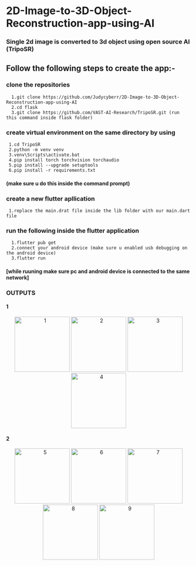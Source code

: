 # 2D-Image-to-3D-Object-Reconstruction-app-using-AI
### Single 2d image is converted to 3d object using open source AI (TripoSR)

## Follow the following steps to create the app:-

### clone the repositories 
      1.git clone https://github.com/Judycyberr/2D-Image-to-3D-Object-Reconstruction-app-using-AI      
      2.cd flask
      3.git clone https://github.com/VAST-AI-Research/TripoSR.git (run this command inside flask folder)
### create virtual environment on the same directory by using
     1.cd TripoSR
     2.python -m venv venv
     3.venv\Scripts\activate.bat 
     4.pip install torch torchvision torchaudio
     5.pip install --upgrade setuptools
     6.pip install -r requirements.txt
   #### (make sure u do this inside the command prompt)
### create a new flutter apllication 
     1.replace the main.drat file inside the lib folder with our main.dart file
### run the following inside the flutter application
      1.flutter pub get
      2.connect your android device (make sure u enabled usb debugging on the android device)
      3.flutter run
#### [while ruuning make sure pc and android device is connected to the same network]
### OUTPUTS
<h4>1</h4>

<p align="center">
  <img src="https://github.com/user-attachments/assets/68d1f239-8b11-424f-9562-9bbe373b24dc" alt="1" width="150" />
  <img src="https://github.com/user-attachments/assets/fe5a8610-00c5-4ce1-82a4-9a9f164f68a5" alt="2" width="150" />
  <img src="https://github.com/user-attachments/assets/23f776b5-354a-4b6b-b73f-d68203b97f2e" alt="3" width="150" />
  <img src="https://github.com/user-attachments/assets/3bbc5250-bf86-4802-97be-d6f1b5843363" alt="4" width="150" />
</p>

<h4>2</h4>

<p align="center">
  <img src="https://github.com/user-attachments/assets/3c431d86-75ff-471e-ad10-5b0f4490513d" alt="5" width="150" />
  <img src="https://github.com/user-attachments/assets/077046ee-fc13-4d9a-af98-69225d186686" alt="6" width="150" />
  <img src="https://github.com/user-attachments/assets/37831878-dd8b-4391-adf2-7cea4c6bac96" alt="7" width="150" />
  <img src="https://github.com/user-attachments/assets/723c3f90-2766-4dc0-8650-fb43fbd8c0a2" alt="8" width="150" />
  <img src="https://github.com/user-attachments/assets/28308b46-46b4-4d01-ba95-ee73b9e2a600" alt="9" width="150" />
</p>





